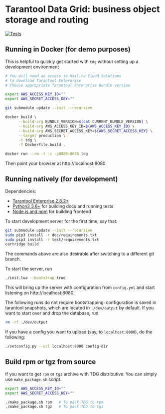 # Tarantool Data Grid: business object storage and routing

[![Tests](https://github.com/tarantool/tdg2/actions/workflows/tests.yml/badge.svg)](https://github.com/tarantool/tdg2/actions/workflows/tests.yml)

## Running in Docker (for demo purposes)

This is helpful to quickly get started with `tdg` without setting up a development environment

```bash
# You will need an access to Mail.ru Cloud Solutions
# to download Tarantool Enterprise
# Choose appropriate Tarantool Enterprise Bundle version

export AWS_ACCESS_KEY_ID=""
export AWS_SECRET_ACCESS_KEY=""

git submodule update --init --recursive

docker build \
      --build-arg BUNDLE_VERSION=$(cat CURRENT_BUNDLE_VERSION) \
      --build-arg AWS_ACCESS_KEY_ID=${AWS_ACCESS_KEY_ID} \
      --build-arg AWS_SECRET_ACCESS_KEY=${AWS_SECRET_ACCESS_KEY} \
      --target production \
      -t tdg \
      -f Dockerfile.build .

docker run --rm -t -i -p8080:8080 tdg
```

Then point your browser at http://localhost:8080

## Running natively (for development)

Dependencies:
- [Tarantool Enterprise 2.8.2+](https://tarantool.io/)
- [Python3 3.6+](https://www.python.org/downloads/) for building docs and running tests
- [Node.js and npm](https://www.npmjs.com/get-npm) for building frontend

To start development server for the first time, say that:

```bash
git submodule update --init --recursive
sudo pip3 install -r doc/requirements.txt
sudo pip3 install -r test/requirements.txt
cartridge build
```

The commands above are also desirable after switching to a different git branch.

To start the server, run

```bash
./init.lua --bootstrap true
```

This will bring up the server with configuration from `config.yml` and start
listening on http://localhost:8080.

The following runs do not require bootstrapping:
configuration is saved in tarantool snapshots, which are located in `./dev/output`
by default. If you want to start over and drop the database, run:

```bash
rm -rf ./dev/output
```

If you have a config you want to upload (say, to `localhost:8080`), do the following:

```bash
./setconfig.py --url localhost:8080 config-dir
```

## Build rpm or tgz from source

If you want to get `rpm` or `tgz` archive with TDG distributive.
You can simply use `make_package.sh` script.

```sh
export AWS_ACCESS_KEY_ID=""
export AWS_SECRET_ACCESS_KEY=""

./make_package.sh rpm   # To pack TDG to rpm
./make_package.sh tgz   # To pack TDG to tgz
```
